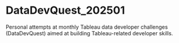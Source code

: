 # DataDevQuest_202501
Personal attempts at monthly Tableau data developer challenges (DataDevQuest) aimed at building Tableau-related developer skills.

